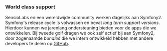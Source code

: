### World class support ###
SensioLabs en een wereldwijde community werken dagelijks aan Symfony2. Symfony's release cycle is volwassen en bevat *long term support versions*. Hierdoor kunnen we jarenlang ondersteuning bieden voor de apps die we ontwikkelen. Bij tweede golf dragen we ook zelf actief bij aan Symfony2, door zogenaamde *bundles* die we intern ontwikkeld hebben met andere developers te delen op [GitHub](https://github.com/tweedegolf).
